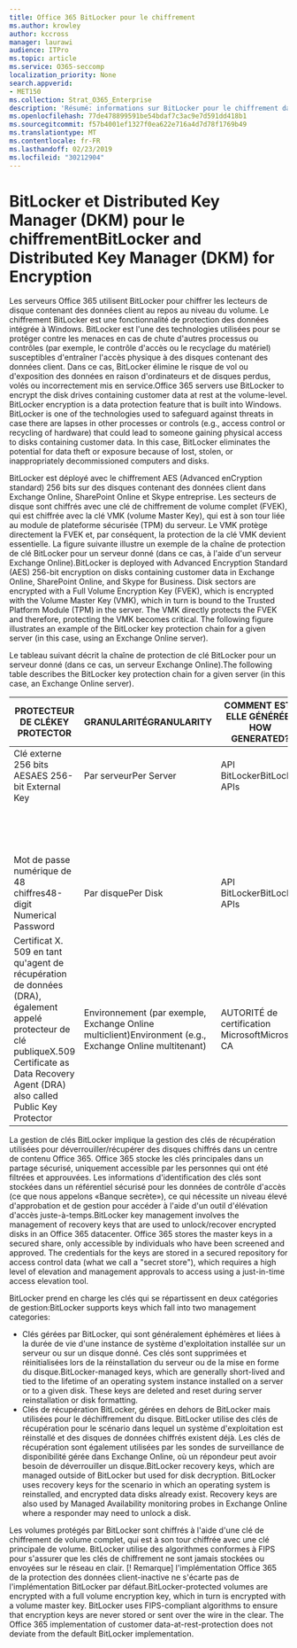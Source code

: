 ```yaml
---
title: Office 365 BitLocker pour le chiffrement
ms.author: krowley
author: kccross
manager: laurawi
audience: ITPro
ms.topic: article
ms.service: O365-seccomp
localization_priority: None
search.appverid:
- MET150
ms.collection: Strat_O365_Enterprise
description: 'Résumé: informations sur BitLocker pour le chiffrement dans le Cloud.'
ms.openlocfilehash: 77de478899591be54bdaf7c3ac9e7d591dd418b1
ms.sourcegitcommit: f57b4001ef1327f0ea622e716a4d7d78f1769b49
ms.translationtype: MT
ms.contentlocale: fr-FR
ms.lasthandoff: 02/23/2019
ms.locfileid: "30212904"
---
```

# <a name="bitlocker-and-distributed-key-manager-dkm-for-encryption"></a><span data-ttu-id="f3627-103">BitLocker et Distributed Key Manager (DKM) pour le chiffrement</span><span class="sxs-lookup"><span data-stu-id="f3627-103">BitLocker and Distributed Key Manager (DKM) for Encryption</span></span>
<span data-ttu-id="f3627-p101">Les serveurs Office 365 utilisent BitLocker pour chiffrer les lecteurs de disque contenant des données client au repos au niveau du volume. Le chiffrement BitLocker est une fonctionnalité de protection des données intégrée à Windows. BitLocker est l'une des technologies utilisées pour se protéger contre les menaces en cas de chute d'autres processus ou contrôles (par exemple, le contrôle d'accès ou le recyclage du matériel) susceptibles d'entraîner l'accès physique à des disques contenant des données client. Dans ce cas, BitLocker élimine le risque de vol ou d'exposition des données en raison d'ordinateurs et de disques perdus, volés ou incorrectement mis en service.</span><span class="sxs-lookup"><span data-stu-id="f3627-p101">Office 365 servers use BitLocker to encrypt the disk drives containing customer data at rest at the volume-level. BitLocker encryption is a data protection feature that is built into Windows. BitLocker is one of the technologies used to safeguard against threats in case there are lapses in other processes or controls (e.g., access control or recycling of hardware) that could lead to someone gaining physical access to disks containing customer data. In this case, BitLocker eliminates the potential for data theft or exposure because of lost, stolen, or inappropriately decommissioned computers and disks.</span></span>

<span data-ttu-id="f3627-p102">BitLocker est déployé avec le chiffrement AES (Advanced enCryption standard) 256 bits sur des disques contenant des données client dans Exchange Online, SharePoint Online et Skype entreprise. Les secteurs de disque sont chiffrés avec une clé de chiffrement de volume complet (FVEK), qui est chiffrée avec la clé VMK (volume Master Key), qui est à son tour liée au module de plateforme sécurisée (TPM) du serveur. Le VMK protège directement la FVEK et, par conséquent, la protection de la clé VMK devient essentielle. La figure suivante illustre un exemple de la chaîne de protection de clé BitLocker pour un serveur donné (dans ce cas, à l'aide d'un serveur Exchange Online).</span><span class="sxs-lookup"><span data-stu-id="f3627-p102">BitLocker is deployed with Advanced Encryption Standard (AES) 256-bit encryption on disks containing customer data in Exchange Online, SharePoint Online, and Skype for Business. Disk sectors are encrypted with a Full Volume Encryption Key (FVEK), which is encrypted with the Volume Master Key (VMK), which in turn is bound to the Trusted Platform Module (TPM) in the server. The VMK directly protects the FVEK and therefore, protecting the VMK becomes critical. The following figure illustrates an example of the BitLocker key protection chain for a given server (in this case, using an Exchange Online server).</span></span>

<span data-ttu-id="f3627-112">Le tableau suivant décrit la chaîne de protection de clé BitLocker pour un serveur donné (dans ce cas, un serveur Exchange Online).</span><span class="sxs-lookup"><span data-stu-id="f3627-112">The following table describes the BitLocker key protection chain for a given server (in this case, an Exchange Online server).</span></span>

| <span data-ttu-id="f3627-113">PROTECTEUR DE CLÉ</span><span class="sxs-lookup"><span data-stu-id="f3627-113">KEY PROTECTOR</span></span> | <span data-ttu-id="f3627-114">GRANULARITÉ</span><span class="sxs-lookup"><span data-stu-id="f3627-114">GRANULARITY</span></span> | <span data-ttu-id="f3627-115">COMMENT EST-ELLE GÉNÉRÉE?</span><span class="sxs-lookup"><span data-stu-id="f3627-115">HOW GENERATED?</span></span> | <span data-ttu-id="f3627-116">OÙ EST-IL STOCKÉ?</span><span class="sxs-lookup"><span data-stu-id="f3627-116">WHERE IS IT STORED?</span></span> | <span data-ttu-id="f3627-117">PROTÈGE</span><span class="sxs-lookup"><span data-stu-id="f3627-117">PROTECTION</span></span> |
|--------------------------------------------------------------------------------|-------------------------------------------------|----------------|-------------------------|--------------------------------------------------------------------------------------------------|
| <span data-ttu-id="f3627-118">Clé externe 256 bits AES</span><span class="sxs-lookup"><span data-stu-id="f3627-118">AES 256-bit External Key</span></span> | <span data-ttu-id="f3627-119">Par serveur</span><span class="sxs-lookup"><span data-stu-id="f3627-119">Per Server</span></span> | <span data-ttu-id="f3627-120">API BitLocker</span><span class="sxs-lookup"><span data-stu-id="f3627-120">BitLocker APIs</span></span> | <span data-ttu-id="f3627-121">TPM ou secrets secrets</span><span class="sxs-lookup"><span data-stu-id="f3627-121">TPM or Secret Safe</span></span> | <span data-ttu-id="f3627-122">Lockbox/contrôle d'accès</span><span class="sxs-lookup"><span data-stu-id="f3627-122">Lockbox / Access Control</span></span> |
|  |  |  | <span data-ttu-id="f3627-123">Registre du serveur de boîtes aux lettres</span><span class="sxs-lookup"><span data-stu-id="f3627-123">Mailbox Server Registry</span></span> | <span data-ttu-id="f3627-124">TPM chiffré</span><span class="sxs-lookup"><span data-stu-id="f3627-124">TPM encrypted</span></span> |
| <span data-ttu-id="f3627-125">Mot de passe numérique de 48 chiffres</span><span class="sxs-lookup"><span data-stu-id="f3627-125">48-digit Numerical Password</span></span> | <span data-ttu-id="f3627-126">Par disque</span><span class="sxs-lookup"><span data-stu-id="f3627-126">Per Disk</span></span> | <span data-ttu-id="f3627-127">API BitLocker</span><span class="sxs-lookup"><span data-stu-id="f3627-127">BitLocker APIs</span></span> | <span data-ttu-id="f3627-128">Active Directory</span><span class="sxs-lookup"><span data-stu-id="f3627-128">Active Directory</span></span> | <span data-ttu-id="f3627-129">Lockbox/contrôle d'accès</span><span class="sxs-lookup"><span data-stu-id="f3627-129">Lockbox / Access Control</span></span> |
| <span data-ttu-id="f3627-130">Certificat X. 509 en tant qu'agent de récupération de données (DRA), également appelé protecteur de clé publique</span><span class="sxs-lookup"><span data-stu-id="f3627-130">X.509 Certificate as Data Recovery Agent (DRA) also called Public Key Protector</span></span> | <span data-ttu-id="f3627-131">Environnement (par exemple, Exchange Online multiclient)</span><span class="sxs-lookup"><span data-stu-id="f3627-131">Environment (e.g., Exchange Online multitenant)</span></span> | <span data-ttu-id="f3627-132">AUTORITÉ de certification Microsoft</span><span class="sxs-lookup"><span data-stu-id="f3627-132">Microsoft CA</span></span> | <span data-ttu-id="f3627-133">Système de génération</span><span class="sxs-lookup"><span data-stu-id="f3627-133">Build System</span></span> | <span data-ttu-id="f3627-p103">Aucun utilisateur ne dispose du mot de passe complet de la clé privée. Le mot de passe est sous protection physique.</span><span class="sxs-lookup"><span data-stu-id="f3627-p103">No one user has the full password to the private key. The password is under physical protection.</span></span> |


<span data-ttu-id="f3627-p104">La gestion de clés BitLocker implique la gestion des clés de récupération utilisées pour déverrouiller/récupérer des disques chiffrés dans un centre de contenu Office 365. Office 365 stocke les clés principales dans un partage sécurisé, uniquement accessible par les personnes qui ont été filtrées et approuvées. Les informations d'identification des clés sont stockées dans un référentiel sécurisé pour les données de contrôle d'accès (ce que nous appelons «Banque secrète»), ce qui nécessite un niveau élevé d'approbation et de gestion pour accéder à l'aide d'un outil d'élévation d'accès juste-à-temps.</span><span class="sxs-lookup"><span data-stu-id="f3627-p104">BitLocker key management involves the management of recovery keys that are used to unlock/recover encrypted disks in an Office 365 datacenter. Office 365 stores the master keys in a secured share, only accessible by individuals who have been screened and approved. The credentials for the keys are stored in a secured repository for access control data (what we call a "secret store"), which requires a high level of elevation and management approvals to access using a just-in-time access elevation tool.</span></span>

<span data-ttu-id="f3627-139">BitLocker prend en charge les clés qui se répartissent en deux catégories de gestion:</span><span class="sxs-lookup"><span data-stu-id="f3627-139">BitLocker supports keys which fall into two management categories:</span></span>
- <span data-ttu-id="f3627-p105">Clés gérées par BitLocker, qui sont généralement éphémères et liées à la durée de vie d'une instance de système d'exploitation installée sur un serveur ou sur un disque donné. Ces clés sont supprimées et réinitialisées lors de la réinstallation du serveur ou de la mise en forme du disque.</span><span class="sxs-lookup"><span data-stu-id="f3627-p105">BitLocker-managed keys, which are generally short-lived and tied to the lifetime of an operating system instance installed on a server or to a given disk. These keys are deleted and reset during server reinstallation or disk formatting.</span></span>
- <span data-ttu-id="f3627-p106">Clés de récupération BitLocker, gérées en dehors de BitLocker mais utilisées pour le déchiffrement du disque. BitLocker utilise des clés de récupération pour le scénario dans lequel un système d'exploitation est réinstallé et des disques de données chiffrés existent déjà. Les clés de récupération sont également utilisées par les sondes de surveillance de disponibilité gérée dans Exchange Online, où un répondeur peut avoir besoin de déverrouiller un disque.</span><span class="sxs-lookup"><span data-stu-id="f3627-p106">BitLocker recovery keys, which are managed outside of BitLocker but used for disk decryption. BitLocker uses recovery keys for the scenario in which an operating system is reinstalled, and encrypted data disks already exist. Recovery keys are also used by Managed Availability monitoring probes in Exchange Online where a responder may need to unlock a disk.</span></span>

<span data-ttu-id="f3627-p107">Les volumes protégés par BitLocker sont chiffrés à l'aide d'une clé de chiffrement de volume complet, qui est à son tour chiffrée avec une clé principale de volume. BitLocker utilise des algorithmes conformes à FIPS pour s'assurer que les clés de chiffrement ne sont jamais stockées ou envoyées sur le réseau en clair. [! Remarque] l'implémentation Office 365 de la protection des données client-inactive ne s'écarte pas de l'implémentation BitLocker par défaut.</span><span class="sxs-lookup"><span data-stu-id="f3627-p107">BitLocker-protected volumes are encrypted with a full volume encryption key, which in turn is encrypted with a volume master key. BitLocker uses FIPS-compliant algorithms to ensure that encryption keys are never stored or sent over the wire in the clear. The Office 365 implementation of customer data-at-rest-protection does not deviate from the default BitLocker implementation.</span></span>